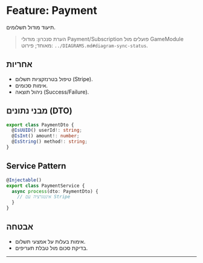 # Feature: Payment

תיעוד מודול תשלומים.

> הערת סנכרון: מודולי Payment/Subscription פועלים מול GameModule מאוחד; פירוט: `../DIAGRAMS.md#diagram-sync-status`.

## אחריות
- טיפול בטרנזקציות תשלום (Stripe).
- אימות סכומים.
- ניהול תוצאה (Success/Failure).

## מבני נתונים (DTO)
```typescript
export class PaymentDto {
  @IsUUID() userId!: string;
  @IsInt() amount!: number;
  @IsString() method!: string;
}
```

## Service Pattern
```typescript
@Injectable()
export class PaymentService {
  async process(dto: PaymentDto) {
    // אינטגרציה עם Stripe
  }
}
```

## אבטחה
- אימות בעלות על אמצעי תשלום.
- בדיקת סכום מול טבלת תעריפים.

---
 
